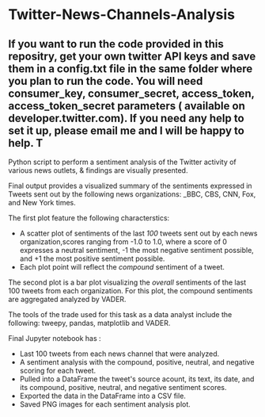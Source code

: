 # Twitter-News-Channels-Analysis

## If you want to run the code provided in this repositry, get your own twitter API keys and save them in a config.txt file in the same folder where you plan to run the code.  You will need consumer_key, consumer_secret, access_token, access_token_secret parameters ( available on developer.twitter.com). If you need any help to set it up, please email me and I will be happy to help. T

Python script to perform a sentiment analysis of the Twitter activity of various news outlets, & findings are visually presented.

Final output provides a visualized summary of the sentiments expressed in Tweets sent out by the following news organizations: _BBC, CBS, CNN, Fox, and New York times.

The first plot feature the following characterstics: 

* A scatter plot of sentiments of the last _100_ tweets sent out by each news organization,scores ranging from -1.0 to 1.0, where a score of 0 expresses a neutral sentiment, -1 the most negative sentiment possible, and +1 the most positive sentiment possible.
* Each plot point will reflect the _compound_ sentiment of a tweet.

The second plot is a bar plot visualizing the _overall_ sentiments of the last 100 tweets from each organization. For this plot, the compound sentiments are aggregated analyzed by VADER.

The tools of the trade used for this task as a data analyst include the following: tweepy, pandas, matplotlib and VADER.

Final Jupyter notebook has :

* Last 100 tweets from each news channel that were analyzed.
* A sentiment analysis with the compound, positive, neutral, and negative scoring for each tweet.
* Pulled into a DataFrame the tweet's source acount, its text, its date, and its compound, positive, neutral, and negative sentiment scores.
* Exported the data in the DataFrame into a CSV file.
* Saved PNG images for each sentiment analysis plot.
